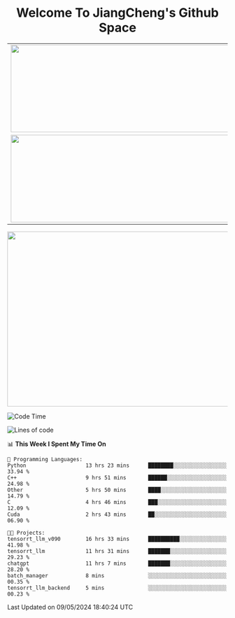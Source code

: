 <h1 align="center">Welcome To JiangCheng's Github Space</h1>

<table align="center" frame="void" rules="none" >
  <tr>
    <td>
      <div align="center"> <img height="200px" width="500px"  src="https://github-readme-stats.vercel.app/api?username=thisjiang&hide_title=true&hide_border=true&layout=compact&show_icons=trueline_height=21&text_color=000&icon_color=000&bg_color=0,ea6161,ffc64d,fffc4d,52fa5a&theme=graywhite" /> </div>
    </td>
    <td>
      <div align="center"> <img height="200px" width="500px" src="https://github-readme-stats.vercel.app/api/top-langs/?username=thisjiang&hide_title=true&hide_border=true&layout=compact&langs_count=6&text_color=000&icon_color=fff&bg_color=0,52fa5a,4dfcff,c64dff&theme=graywhite" /> </div>
    </td>
  </tr>
  <tr>
    <td>
      <div align="center"> <img height="200px" width="500px" src="https://github-readme-streak-stats.herokuapp.com/?user=thisjiang&hide_title=true&hide_border=true&layout=compact&langs_count=6" /> </div>
    </td>
    <td>
      <div align="center"> 
      <a href="https://github.com/" target="_blank"><img style="margin: 10px" src="https://profilinator.rishav.dev/skills-assets/git-scm-icon.svg" alt="Git" height="50" /></a>  
      <a href="https://www.linux.org/" target="_blank"><img style="margin: 10px" src="https://profilinator.rishav.dev/skills-assets/linux-original.svg" alt="Linux" height="50" /></a>  
      <a href="https://www.gnu.org/software/bash/" target="_blank"><img style="margin: 10px" src="https://profilinator.rishav.dev/skills-assets/gnu_bash-icon.svg" alt="Bash" height="50" /></a>  
      </div>
    </td>
  </tr>
</table>

<div align="center"> <img height="400px" width="1000px" src="https://github-readme-activity-graph.cyclic.app/graph?username=thisjiang&theme=react&hide_title=true&hide_border=true&layout=compact&langs_count=6" /> </div></td>

<!--START_SECTION:waka-->
![Code Time](http://img.shields.io/badge/Code%20Time-1%2C202%20hrs%2037%20mins-blue)

![Lines of code](https://img.shields.io/badge/From%20Hello%20World%20I%27ve%20Written-599.9%20thousand%20lines%20of%20code-blue)

📊 **This Week I Spent My Time On** 

```text
💬 Programming Languages: 
Python                   13 hrs 23 mins      ████████░░░░░░░░░░░░░░░░░   33.94 % 
C++                      9 hrs 51 mins       ██████░░░░░░░░░░░░░░░░░░░   24.98 % 
Other                    5 hrs 50 mins       ████░░░░░░░░░░░░░░░░░░░░░   14.79 % 
C                        4 hrs 46 mins       ███░░░░░░░░░░░░░░░░░░░░░░   12.09 % 
Cuda                     2 hrs 43 mins       ██░░░░░░░░░░░░░░░░░░░░░░░   06.90 % 

🐱‍💻 Projects: 
tensorrt_llm_v090        16 hrs 33 mins      ██████████░░░░░░░░░░░░░░░   41.98 % 
tensorrt_llm             11 hrs 31 mins      ███████░░░░░░░░░░░░░░░░░░   29.23 % 
chatgpt                  11 hrs 7 mins       ███████░░░░░░░░░░░░░░░░░░   28.20 % 
batch_manager            8 mins              ░░░░░░░░░░░░░░░░░░░░░░░░░   00.35 % 
tensorrt_llm_backend     5 mins              ░░░░░░░░░░░░░░░░░░░░░░░░░   00.23 % 
```


 Last Updated on 09/05/2024 18:40:24 UTC
<!--END_SECTION:waka-->
